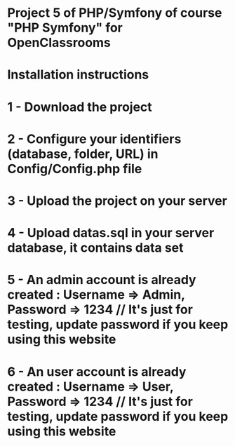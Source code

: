# Project 5 of PHP/Symfony of course "PHP Symfony" for OpenClassrooms
# Installation instructions
# 1 - Download the project
# 2 - Configure your identifiers (database, folder, URL) in Config/Config.php file
# 3 - Upload the project on your server
# 4 - Upload datas.sql in your server database, it contains data set
# 5 - An admin account is already created : Username =>  Admin, Password => 1234 // It's just for testing, update password if you keep using this website
# 6 - An user account is already created : Username => User, Password => 1234 // It's just for testing, update password if you keep using this website
